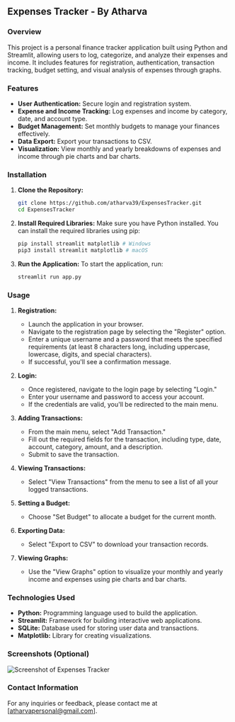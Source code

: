 ## Expenses Tracker - By Atharva

### Overview
This project is a personal finance tracker application built using Python and Streamlit, allowing users to log, categorize, and analyze their expenses and income. It includes features for registration, authentication, transaction tracking, budget setting, and visual analysis of expenses through graphs.

### Features
- **User Authentication:** Secure login and registration system.
- **Expense and Income Tracking:** Log expenses and income by category, date, and account type.
- **Budget Management:** Set monthly budgets to manage your finances effectively.
- **Data Export:** Export your transactions to CSV.
- **Visualization:** View monthly and yearly breakdowns of expenses and income through pie charts and bar charts.

### Installation

1. **Clone the Repository:**
   ```bash
   git clone https://github.com/atharva39/ExpensesTracker.git
   cd ExpensesTracker
   ```

2. **Install Required Libraries:**
   Make sure you have Python installed. You can install the required libraries using pip:
   ```bash
   pip install streamlit matplotlib # Windows
   pip3 install streamlit matplotlib # macOS
   ```

3. **Run the Application:**
   To start the application, run:
   ```bash
   streamlit run app.py
   ```

### Usage

1. **Registration:**
   - Launch the application in your browser.
   - Navigate to the registration page by selecting the "Register" option.
   - Enter a unique username and a password that meets the specified requirements (at least 8 characters long, including uppercase, lowercase, digits, and special characters).
   - If successful, you'll see a confirmation message.

2. **Login:**
   - Once registered, navigate to the login page by selecting "Login."
   - Enter your username and password to access your account.
   - If the credentials are valid, you'll be redirected to the main menu.

3. **Adding Transactions:**
   - From the main menu, select "Add Transaction."
   - Fill out the required fields for the transaction, including type, date, account, category, amount, and a description.
   - Submit to save the transaction.

4. **Viewing Transactions:**
   - Select "View Transactions" from the menu to see a list of all your logged transactions.

5. **Setting a Budget:**
   - Choose "Set Budget" to allocate a budget for the current month.

6. **Exporting Data:**
   - Select "Export to CSV" to download your transaction records.

7. **Viewing Graphs:**
   - Use the "View Graphs" option to visualize your monthly and yearly income and expenses using pie charts and bar charts.

### Technologies Used
- **Python:** Programming language used to build the application.
- **Streamlit:** Framework for building interactive web applications.
- **SQLite:** Database used for storing user data and transactions.
- **Matplotlib:** Library for creating visualizations.

### Screenshots (Optional)
![Screenshot of Expenses Tracker](link_to_screenshot)

### Contact Information
For any inquiries or feedback, please contact me at [atharvapersonal@gmail.com].
